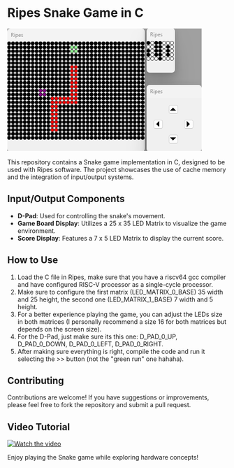 # Ripes Snake Game in C

![Snake Game](contents/Screenshot%202024-05-25%20235904.png)

This repository contains a Snake game implementation in C, designed to be used with Ripes software. The project showcases the use of cache memory and the integration of input/output systems.

## Input/Output Components

- **D-Pad**: Used for controlling the snake's movement.
- **Game Board Display**: Utilizes a 25 x 35 LED Matrix to visualize the game environment.
- **Score Display**: Features a 7 x 5 LED Matrix to display the current score.

## How to Use

1. Load the C file in Ripes, make sure that you have a riscv64 gcc compiler and have configured RISC-V processor as a single-cycle processor.
2. Make sure to configure the first matrix (LED_MATRIX_0_BASE) 35 width and 25 height, the second one (LED_MATRIX_1_BASE) 7 width and 5 height.
3. For a better experience playing the game, you can adjust the LEDs size in both matrices (I personally recommend a size 16 for both matrices but depends on the screen size).
4. For the D-Pad, just make sure its this one: D_PAD_0_UP, D_PAD_0_DOWN, D_PAD_0_LEFT, D_PAD_0_RIGHT.
5. After making sure everything is right, compile the code and run it selecting the >> button (not the "green run" one hahaha).

## Contributing

Contributions are welcome! If you have suggestions or improvements, please feel free to fork the repository and submit a pull request.

## Video Tutorial

[![Watch the video](https://img.youtube.com/vi/s1sGYxIN22I/0.jpg)](https://www.youtube.com/watch?v=s1sGYxIN22I)

Enjoy playing the Snake game while exploring hardware concepts!
